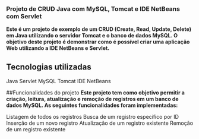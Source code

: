 ### Projeto de CRUD Java com MySQL, Tomcat e IDE NetBeans com Servlet ###

**Este é um projeto de exemplo de um CRUD (Create, Read, Update, Delete) em Java utilizando o servidor Tomcat e o banco de dados MySQL. O objetivo deste projeto é demonstrar como é possível criar uma aplicação Web utilizando a IDE NetBeans e Servlet.**

## Tecnologias utilizadas
Java
Servlet
MySQL
Tomcat
IDE NetBeans

##Funcionalidades do projeto
**Este projeto tem como objetivo permitir a criação, leitura, atualização e remoção de registros em um banco de dados MySQL. As seguintes funcionalidades foram implementadas:**

Listagem de todos os registros
Busca de um registro específico por ID
Inserção de um novo registro
Atualização de um registro existente
Remoção de um registro existente
